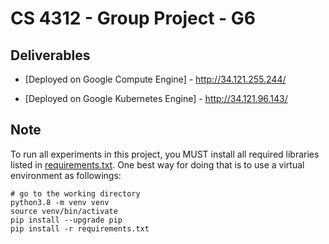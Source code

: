 # CS 4312 - Group Project - G6


## Deliverables

- [Deployed on Google Compute Engine] - http://34.121.255.244/
 
- [Deployed on Google Kubernetes Engine] - http://34.121.96.143/


## Note
To run all experiments in this project, you MUST install all required libraries 
listed in [requirements.txt](./requirements.txt). One best way for doing that is to use a virtual environment 
as followings:
```commandline
# go to the working directory
python3.8 -m venv venv
source venv/bin/activate
pip install --upgrade pip
pip install -r requirements.txt
```